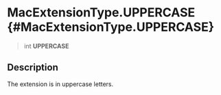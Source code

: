 MacExtensionType.UPPERCASE {#MacExtensionType.UPPERCASE}
==========================

> int **UPPERCASE**

Description
-----------

The extension is in uppercase letters.
